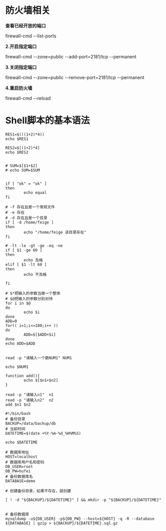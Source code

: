 # 防火墙相关

**查看已经开放的端口**

firewall-cmd --list-ports

**2.开启指定端口**

firewall-cmd --zone=public --add-port=2181/tcp --permanent

**3.关闭指定端口**

firewall-cmd --zone=public --remove-port=2181/tcp --permanent


**4.重启防火墙**

firewall-cmd --reload

# Shell脚本的基本语法

~~~shell
RES1=$(((1+2)*4))
echo $RES1

RES2=$[(1+2)*4]
echo $RES2


# SUM=$[$1+$2]
# echo SUM=$SUM


if [ "ok" = "ok" ]
then
        echo equal
fi

# -f 存在且是一个常规文件
# -e 存在
# -d 存在且是一个目录
if [ -d /home/feige ]
then
        echo "/home/feige 该目录存在"
fi

# -lt -le -gt -ge -eq -ne
if [ $1 -ge 60 ]
then
        echo 及格
elif [ $1 -lt 60 ]
then
        echo 不及格

fi

# $*把输入的参数当做一个整体
# $@把输入的参数分别对待
for i in $@
do
        echo $i
done
ADD=0
for(( i=1;i<=100;i++ ))
do
        ADD=$[$ADD+$i]
done
echo ADD=$ADD


read -p "请输入一个数NUM1" NUM1

echo $NUM1
~~~



~~~shell
function add(){
        echo $[$n1+$n2]
}

read -p "请输入n1"  n1
read -p "请输入n2"  n2
add $n1 $n2
~~~



~~~shell
#!/bin/bash
# 备份目录
BACKUP=/data/backup/db
# 当前时间
DATETIME=$(date +%Y-%m-%d_%H%M%S)

echo $DATETIME

# 数据库地址
HOST=localhost
# 数据库用户名和密码
DB_USER=root
DB_PW=hufei
# 备份数据库名
DATABASE=demo

# 创建备份目录，如果不存在，就创建

[ ! -d "${BACKUP}/${DATETIME}" ] && mkdir -p "${BACKUP}/${DATETIME}"


# 备份数据库
mysqldump -u${DB_USER} -p${DB_PW} --host=${HOST} -q -R --database ${DATABASE} | gzip > ${BACKUP}/${DATETIME}.sql.gz
~~~

